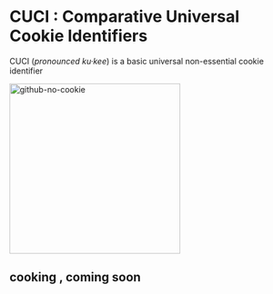 # CUCI :  Comparative Universal Cookie Identifiers
CUCI (*pronounced ku·kee*) is a basic universal non-essential cookie identifier


<img width="300"  alt="github-no-cookie" src="https://user-images.githubusercontent.com/25654848/148666808-f6e08521-b4bc-47d4-bb81-96ec926bf20f.png">

## cooking , coming soon
